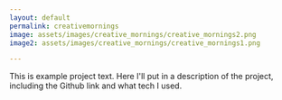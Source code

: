 ```yaml
---
layout: default
permalink: creativemornings
image: assets/images/creative_mornings/creative_mornings2.png
image2: assets/images/creative_mornings/creative_mornings1.png

---
```


This is example project text. Here I'll put in a description of the project, including the Github link and what tech I used.
